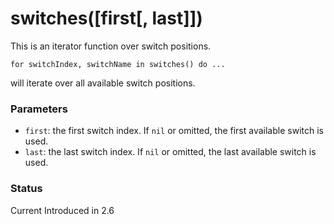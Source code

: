 # switches(\[first\[, last]])

This is an iterator function over switch positions.

`for switchIndex, switchName in switches() do ...`

will iterate over all available switch positions.

### Parameters

* `first`: the first switch index. If `nil` or omitted, the first available switch is used.
* `last`: the last switch index. If `nil` or omitted, the last available switch is used.

### Status

Current Introduced in 2.6
